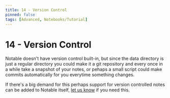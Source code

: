 ```yaml
---
title: 14 - Version Control
pinned: false
tags: [Advanced, Notebooks/Tutorial]
---
```


# 14 - Version Control

Notable doesn't have version control built-in, but since the data directory is just a regular directory you could make it a git repository and every once in a while take a snapshot of your notes, or pehaps a small script could make commits automatically for you everytime something changes.

If there's a big demand for this perhaps support for version controlled notes can be added to Notable itself, [let us know](https://github.com/fabiospampinato/notable/issues) if you need this.

